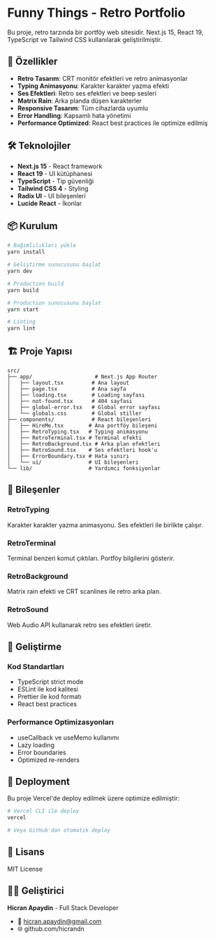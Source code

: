 # Funny Things - Retro Portfolio

Bu proje, retro tarzında bir portföy web sitesidir. Next.js 15, React 19, TypeScript ve Tailwind CSS kullanılarak geliştirilmiştir.

## 🚀 Özellikler

- **Retro Tasarım**: CRT monitör efektleri ve retro animasyonlar
- **Typing Animasyonu**: Karakter karakter yazma efekti
- **Ses Efektleri**: Retro ses efektleri ve beep sesleri
- **Matrix Rain**: Arka planda düşen karakterler
- **Responsive Tasarım**: Tüm cihazlarda uyumlu
- **Error Handling**: Kapsamlı hata yönetimi
- **Performance Optimized**: React best practices ile optimize edilmiş

## 🛠️ Teknolojiler

- **Next.js 15** - React framework
- **React 19** - UI kütüphanesi
- **TypeScript** - Tip güvenliği
- **Tailwind CSS 4** - Styling
- **Radix UI** - UI bileşenleri
- **Lucide React** - İkonlar

## 📦 Kurulum

```bash
# Bağımlılıkları yükle
yarn install

# Geliştirme sunucusunu başlat
yarn dev

# Production build
yarn build

# Production sunucusunu başlat
yarn start

# Linting
yarn lint
```

## 🏗️ Proje Yapısı

```
src/
├── app/                    # Next.js App Router
│   ├── layout.tsx         # Ana layout
│   ├── page.tsx           # Ana sayfa
│   ├── loading.tsx        # Loading sayfası
│   ├── not-found.tsx      # 404 sayfası
│   ├── global-error.tsx   # Global error sayfası
│   └── globals.css        # Global stiller
├── components/            # React bileşenleri
│   ├── HireMe.tsx        # Ana portföy bileşeni
│   ├── RetroTyping.tsx   # Typing animasyonu
│   ├── RetroTerminal.tsx # Terminal efekti
│   ├── RetroBackground.tsx # Arka plan efektleri
│   ├── RetroSound.tsx    # Ses efektleri hook'u
│   ├── ErrorBoundary.tsx # Hata sınırı
│   └── ui/               # UI bileşenleri
└── lib/                  # Yardımcı fonksiyonlar
```

## 🎨 Bileşenler

### RetroTyping

Karakter karakter yazma animasyonu. Ses efektleri ile birlikte çalışır.

### RetroTerminal

Terminal benzeri komut çıktıları. Portföy bilgilerini gösterir.

### RetroBackground

Matrix rain efekti ve CRT scanlines ile retro arka plan.

### RetroSound

Web Audio API kullanarak retro ses efektleri üretir.

## 🔧 Geliştirme

### Kod Standartları

- TypeScript strict mode
- ESLint ile kod kalitesi
- Prettier ile kod formatı
- React best practices

### Performance Optimizasyonları

- useCallback ve useMemo kullanımı
- Lazy loading
- Error boundaries
- Optimized re-renders

## 🚀 Deployment

Bu proje Vercel'de deploy edilmek üzere optimize edilmiştir:

```bash
# Vercel CLI ile deploy
vercel

# Veya GitHub'dan otomatik deploy
```

## 📝 Lisans

MIT License

## 👨‍💻 Geliştirici

**Hicran Apaydin** - Full Stack Developer

- 📧 hicran.apaydin@gmail.com
- 🌐 github.com/hicrandn
